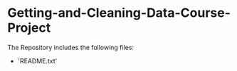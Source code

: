# Getting-and-Cleaning-Data-Course-Project


The Repository includes the following files:

- 'README.txt'
